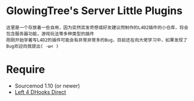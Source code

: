# GlowingTree's Server Little Plugins
    这里是一个存放着一些自用，因为突然突发奇想或好友建议而制作的L4D2插件的小仓库，将会包含服务器功能，游戏玩法等多种类型的插件
    刚刚开始学着写L4D2的插件可能会有非常非常多的Bug，目前还在向大佬学习中，如果发现了Bug欢迎向我提出( ･ω< ) 

# Require
* Sourcemod 1.10 (or newer)
* [Left 4 DHooks Direct](https://forums.alliedmods.net/showthread.php?p=2684862)
